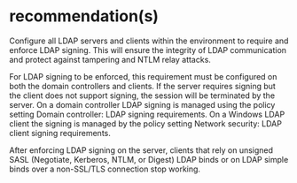 # recommendation(s)

Configure all LDAP servers and clients within the environment to require and enforce LDAP signing. This will ensure the integrity of LDAP communication and protect against tampering and NTLM relay attacks.

For LDAP signing to be enforced, this requirement must be configured on both the domain controllers and clients. If the server requires signing but the client does not support signing, the session will be terminated by the server. On a domain controller LDAP signing is managed using the policy setting Domain controller: LDAP signing requirements. On a Windows LDAP client the signing is managed by the policy setting Network security: LDAP client signing requirements.

After enforcing LDAP signing on the server, clients that rely on unsigned SASL (Negotiate, Kerberos, NTLM, or Digest) LDAP binds or on LDAP simple binds over a non-SSL/TLS connection stop working.
